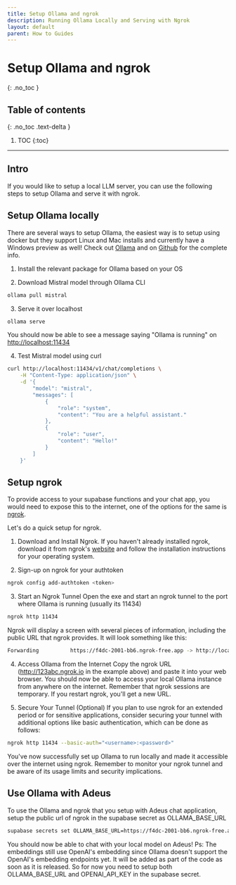 ```yaml
---
title: Setup Ollama and ngrok
description: Running Ollama Locally and Serving with Ngrok
layout: default
parent: How to Guides
---
```


# Setup Ollama and ngrok
{: .no_toc }

## Table of contents
{: .no_toc .text-delta }

1. TOC
{:toc}

---

## Intro
If you would like to setup a local LLM server, you can use the following steps to setup Ollama and serve it with ngrok.


## Setup Ollama locally

There are several ways to setup Ollama, the easiest way is to setup using docker but they support Linux and Mac installs and currently have a Windows preview as well!
Check out [Ollama](https://ollama.com) and on [Github](https://github.com/ollama/ollama) for the complete info.


1. Install the relevant package for Ollama based on your OS

2. Download Mistral model through Ollama CLI
```bash
ollama pull mistral
```

3. Serve it over localhost
```bash
ollama serve
```

You should now be able to see a message saying "Ollama is running" on [http://localhost:11434](http://localhost:11434)

4. Test Mistral model using curl
```bash
curl http://localhost:11434/v1/chat/completions \
    -H "Content-Type: application/json" \
    -d '{
        "model": "mistral",
        "messages": [
            {
                "role": "system",
                "content": "You are a helpful assistant."
            },
            {
                "role": "user",
                "content": "Hello!"
            }
        ]
    }'
```


## Setup ngrok

To provide access to your supabase functions and your chat app, you would need to expose this to the internet, one of the options for the same is [ngrok](https://ngrok.com/).

Let's do a quick setup for ngrok.


1. Download and Install Ngrok. If you haven't already installed ngrok, download it from ngrok's [website](https://ngrok.com/download) and follow the installation instructions for your operating system.

2. Sign-up on ngrok for your authtoken

```bash
ngrok config add-authtoken <token>
```

3. Start an Ngrok Tunnel
Open the exe and start an ngrok tunnel to the port where Ollama is running (usually its 11434)
```bash
ngrok http 11434
```
Ngrok will display a screen with several pieces of information, including the public URL that ngrok provides. It will look something like this:
```bash
Forwarding          https://f4dc-2001-bb6.ngrok-free.app -> http://localhost:11434
```

4. Access Ollama from the Internet
Copy the ngrok URL (http://123abc.ngrok.io in the example above) and paste it into your web browser. You should now be able to access your local Ollama instance from anywhere on the internet.
Remember that ngrok sessions are temporary. If you restart ngrok, you'll get a new URL.

5. Secure Your Tunnel (Optional)
If you plan to use ngrok for an extended period or for sensitive applications, consider securing your tunnel with additional options like basic authentication, which can be done as follows:

```bash
ngrok http 11434 --basic-auth="<username>:<password>"
```
You've now successfully set up Ollama to run locally and made it accessible over the internet using ngrok. Remember to monitor your ngrok tunnel and be aware of its usage limits and security implications.


## Use Ollama with Adeus

To use the Ollama and ngrok that you setup with Adeus chat application, setup the public url of ngrok in the supabase secret as OLLAMA_BASE_URL

```bash
supabase secrets set OLLAMA_BASE_URL=https://f4dc-2001-bb6.ngrok-free.app
```

You should now be able to chat with your local model on Adeus!
Ps: The embeddings still use OpenAI's embedding since Ollama doesn't support the OpenAI's embedding endpoints yet. It will be added as part of the code as soon as it is released. So for now you need to setup both OLLAMA_BASE_URL and OPENAI_API_KEY in the supabase secret.